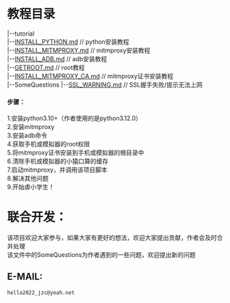 # 教程目录
  |--tutorial  
        |--[INSTALL_PYTHON.md](/tutorial/INSTALL_PYTHON.md)  // python安装教程  
        |--[INSTALL_MITMPROXY.md](/tutorial/INSTALL_MITMPROXY.md)  // mitmproxy安装教程  
        |--[INSTALL_ADB.md](/tutorial/INSTALL_ADB.md)  // adb安装教程  
        |--[GETROOT.md](/tutorial/GETROOT.md)  // root教程  
        |--[INSTALL_MITMPROXY_CA.md](/tutorial/INSTALL_MITMPROXY_CA.md)  // mitmproxy证书安装教程  
        |--SomeQuestions
                |--[SSL_WARNING.md](/tutorial/SomeQuestions/SSL_WARNING.md)  // SSL握手失败/提示无法上网  
  #### 步骤：
  1.安装python3.10+（作者使用的是python3.12.0）  
  2.安装mitmproxy  
  3.安装adb命令  
  4.获取手机或模拟器的root权限  
  5.将mitmproxy证书安装到手机或模拟器的根目录中  
  6.清除手机或模拟器的小猿口算的缓存  
  7.启动mitmproxy，并调用该项目脚本  
  8.解决其他问题  
  9.开始虐小学生！  

# 联合开发：
  该项目欢迎大家参与，如果大家有更好的想法，欢迎大家提出贡献，作者会及时合并处理  
  该文件中的SomeQuestions为作者遇到的一些问题，欢迎提出新的问题  
  ## E-MAIL:
    hello2022_jzc@yeah.net  
